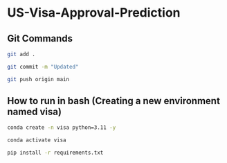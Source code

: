 # US-Visa-Approval-Prediction
## Git Commands

```bash
git add .

git commit -m "Updated"

git push origin main

```


## How to run in bash (Creating a new environment named visa)

```bash
conda create -n visa python=3.11 -y
```

```bash
conda activate visa
```


```bash
pip install -r requirements.txt
```